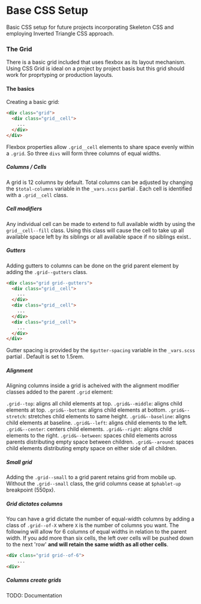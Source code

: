 # Base CSS Setup

Basic CSS setup for future projects incorporating Skeleton CSS and employing Inverted Triangle CSS approach.


### The Grid

There is a basic grid included that uses flexbox as its layout mechanism. Using CSS Grid is ideal on a project by project basis but this grid should work for proprtyping or production layouts.

#### The basics

Creating a basic grid:

```html
<div class="grid">
  <div class="grid__cell">
    ...
  </div>
</div>
```

Flexbox properties allow `.grid__cell` elements to share space evenly within a `.grid`. So three `divs` will form three columns of equal widths.

##### Columns / Cells

A grid is 12 columns by default. Total columns can be adjusted by changing the `$total-columns` variable in the `_vars.scss` partial . Each cell is identified with a `.grid__cell` class.

##### Cell modifiers

Any individual cell can be made to extend to full available width by using the `grid__cell--fill` class. Using this class will cause the cell to take up all available space left by its siblings or all available space if no siblings exist..

##### Gutters

Adding gutters to columns can be done on the grid parent element by adding the `.grid--gutters` class. 

```html
<div class="grid grid--gutters">
  <div class="grid__cell">
    ...
  </div>
  <div class="grid__cell">
    ...
  </div>
  <div class="grid__cell">
    ...
  </div>
</div>
```

Gutter spacing is provided by the `$gutter-spacing` variable in the `_vars.scss` partial . Default is set to 1.5rem.

##### Alignment

Aligning columns inside a grid is acheived with the alignment modifier classes added to the parent `.grid` element:

`.grid--top`: aligns all child elements at top.
`.grid&--middle`: aligns child elements at top.
`.grid&--bottom`: aligns child elements at bottom.
`.grid&--stretch`: stretches child elements to same height.
`.grid&--baseline`: aligns child elements at baseline.
`.grid&--left`: aligns child elements to the left.
`.grid&--center`: centers child elements.
`.grid&--right`: aligns child elements to the right.
`.grid&--between`: spaces child elements across parents distributing empty space between children.
`.grid&--around`: spaces child elements distributing empty space on either side of all children.

##### Small grid

Adding the `.grid--small` to a grid parent retains grid from mobile up. Without the `.grid--small` class, the grid columns cease at `$phablet-up` breakpoint (550px).

##### Grid dictates columns

You can have a grid dictate the number of equal-width columns by adding a class of `.grid--of-X` where `X` is the number of columns you want. The following will allow for  6 columns of equal widths in relation to the parent width. If you add more than six cells, the left over cells will be  pushed down to the next 'row' **and will retain the same width as all other cells**.

```html
<div class="grid grid--of-6">
	...
<div>
```

##### Columns create grids








TODO: Documentation